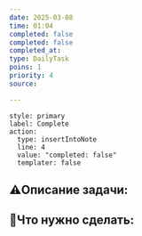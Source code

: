 ```yaml
---
date: 2025-03-08
time: 01:04
completed: false
completed: false
completed_at: 
type: DailyTask
poins: 1
priority: 4
source: 

---
```


```meta-bind-button
style: primary
label: Complete
action:
  type: insertIntoNote
  line: 4
  value: "completed: false"
  templater: false
```
## ⚠️Описание задачи:



## 📝Что нужно сделать:
